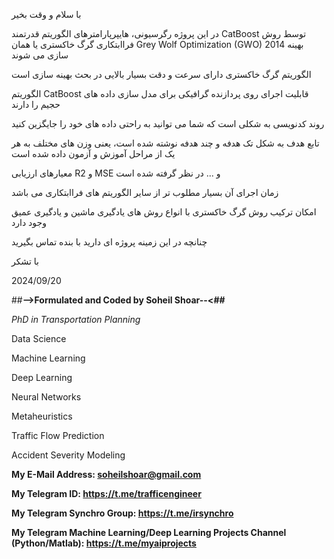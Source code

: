 با سلام و وقت بخیر

در این پروژه رگرسیونی، هایپرپارامترهای الگوریتم قدرتمند CatBoost توسط روش فراابتکاری گرگ خاکستری یا همان Grey Wolf Optimization (GWO) 2014 بهینه سازی می شوند

الگوریتم گرگ خاکستری دارای سرعت و دقت بسیار بالایی در بحث بهینه سازی است

الگوریتم CatBoost قابلیت اجرای روی پردازنده گرافیکی برای مدل سازی داده های حجیم را دارند

روند کدنویسی به شکلی است که شما می توانید به راحتی داده های خود را جایگزین کنید

تابع هدف به شکل تک هدفه و چند هدفه نوشته شده است، یعنی وزن های مختلف به هر یک از مراحل آموزش و آزمون داده شده است

معیارهای ارزیابی R2 و MSE و ... در نظر گرفته شده است

زمان اجرای آن بسیار مطلوب تر از سایر الگوریتم های فراابتکاری می باشد

امکان ترکیب روش گرگ خاکستری با انواع روش های یادگیری ماشین و یادگیری عمیق وجود دارد

چنانچه در این زمینه پروژه ای دارید با بنده تماس بگیرید

با تشکر

2024/09/20

##**-->Formulated and Coded by Soheil Shoar--<##**

*PhD in Transportation Planning*

Data Science

Machine Learning

Deep Learning

Neural Networks

Metaheuristics

Traffic Flow Prediction

Accident Severity Modeling

**My E-Mail Address: soheilshoar@gmail.com**

**My Telegram ID: https://t.me/trafficengineer**

**My Telegram Synchro Group: https://t.me/irsynchro**

**My Telegram Machine Learning/Deep Learning Projects Channel (Python/Matlab): https://t.me/myaiprojects**

